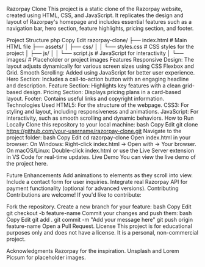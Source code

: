 Razorpay Clone
This project is a static clone of the Razorpay website, created using HTML, CSS, and JavaScript. It replicates the design and layout of Razorpay's homepage and includes essential features such as a navigation bar, hero section, feature highlights, pricing section, and footer.

Project Structure
php
Copy
Edit
razorpay-clone/
├── index.html           # Main HTML file
├── assets/
│   ├── css/
│   │   └── styles.css   # CSS styles for the project
│   ├── js/
│   │   └── script.js    # JavaScript for interactivity
│   └── images/          # Placeholder or project images
Features
Responsive Design: The layout adjusts dynamically for various screen sizes using CSS Flexbox and Grid.
Smooth Scrolling: Added using JavaScript for better user experience.
Hero Section: Includes a call-to-action button with an engaging headline and description.
Feature Section: Highlights key features with a clean grid-based design.
Pricing Section: Displays pricing plans in a card-based layout.
Footer: Contains useful links and copyright information.
Technologies Used
HTML5: For the structure of the webpage.
CSS3: For styling and layout, including responsiveness and animations.
JavaScript: For interactivity, such as smooth scrolling and dynamic behaviors.
How to Run Locally
Clone this repository to your local machine:
bash
Copy
Edit
git clone https://github.com/your-username/razorpay-clone.git
Navigate to the project folder:
bash
Copy
Edit
cd razorpay-clone
Open index.html in your browser:
On Windows: Right-click index.html → Open with → Your browser.
On macOS/Linux: Double-click index.html or use the Live Server extension in VS Code for real-time updates.
Live Demo
You can view the live demo of the project here.

Future Enhancements
Add animations to elements as they scroll into view.
Include a contact form for user inquiries.
Integrate real Razorpay API for payment functionality (optional for advanced versions).
Contributing
Contributions are welcome! If you'd like to contribute:

Fork the repository.
Create a new branch for your feature:
bash
Copy
Edit
git checkout -b feature-name
Commit your changes and push them:
bash
Copy
Edit
git add .
git commit -m "Add your message here"
git push origin feature-name
Open a Pull Request.
License
This project is for educational purposes only and does not have a license. It is a personal, non-commercial project.

Acknowledgments
Razorpay for the inspiration.
Unsplash and Lorem Picsum for placeholder images.
